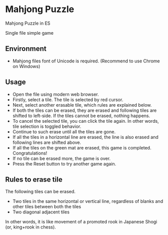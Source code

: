 # Mahjong Puzzle

Mahjong Puzzle in ES

Single file simple game

## Environment

 - Mahjong files font of Unicode is required. (Recommend to use Chrome on Windows)

## Usage

- Open the file using modern web browser.
- Firstly, select a tile. The tile is selected by red cursor.
- Next, select another erasable tile, which rules are explained below.
- If both the tiles can be erased, they are erased and following tiles are shifted to left-side. If the tiles cannot be erased, nothing happens.
- To cancel the selected tile, you can click the tile again. In other words, tile selection is toggled behavior.
- Continue to such erase until all the tiles are gone.
- If all the tiles in a horizontal line are erased, the line is also erased and following lines are shifted above.
- If all the tiles on the green mat are erased, this game is completed. Congratulations!
- If no tile can be erased more, the game is over. 
- Press the Reset button to try another game again.

## Rules to erase tile
 
The following tiles can be erased.
- Two tiles in the same horizontal or vertical line, regardless of blanks and other tiles between both the tiles
- Two diagonal adjacent tiles

In other words, it is like movement of a promoted rook in Japanese Shogi (or, king+rook in chess).
